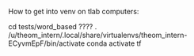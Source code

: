 How to get into venv on tlab computers:

cd tests/word_based
????
. /u/theom_intern/.local/share/virtualenvs/theom_intern-ECyvmEpF/bin/activate
conda activate tf